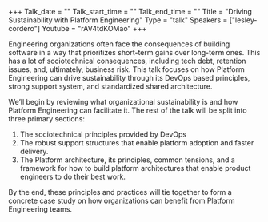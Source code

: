 +++
Talk_date = ""
Talk_start_time = ""
Talk_end_time = ""
Title = "Driving Sustainability with Platform Engineering"
Type = "talk"
Speakers = ["lesley-cordero"]
Youtube = "rAV4tdKOMao"
+++

Engineering organizations often face the consequences of building software in a way that prioritizes short-term gains over long-term ones. This has a lot of sociotechnical consequences, including tech debt, retention issues, and, ultimately, business risk. This talk focuses on how Platform Engineering can drive sustainability through its DevOps based principles, strong support system, and standardized shared architecture.

We’ll begin by reviewing what organizational sustainability is and how Platform Engineering can facilitate it. The rest of the talk will be split into three primary sections:
1. The sociotechnical principles provided by DevOps
2. The robust support structures that enable platform adoption and faster delivery.
3. The Platform architecture, its principles, common tensions, and a framework for how to build platform architectures that enable product engineers to do their best work. 

By the end, these principles and practices will tie together to form a concrete case study on how organizations can benefit from Platform Engineering teams.
